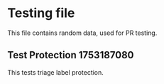 # Testing file

This file contains random data, used for PR testing.


## Test Protection 1753187080

This tests triage label protection.
